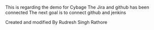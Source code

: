 This is regarding the demo for Cybage
The Jira and github has been connected 
The next goal is to connect github and jenkins

Created and modified By Rudresh Singh Rathore
